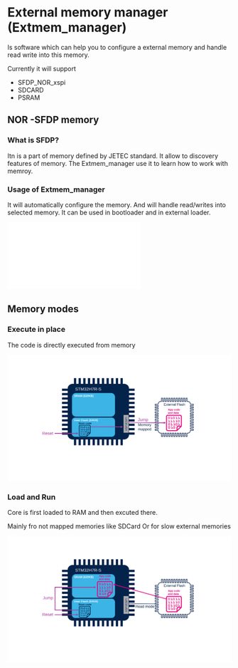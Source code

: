 # External memory manager (Extmem_manager)

Is software which can help you to configure a external memory and handle read write into this memory. 

Currently it will support
- SFDP_NOR_xspi
- SDCARD
- PSRAM


## NOR -SFDP memory

### What is SFDP?

Itn is a part of memory defined by JETEC standard. It allow to discovery features of memory. The Extmem_manager use it to learn how to work with memroy. 


### Usage of Extmem_manager

It will automatically configure the memory. And will handle read/writes into selected memory. 
It can be used in bootloader and in external loader.


![](./img/extmem_manager.json)


## Memory modes


### Execute in place

The code is directly executed from memory

![](./img/Slide77.SVG)

### Load and Run

Core is first loaded to RAM and then excuted there.

Mainly fro not mapped memories like SDCard
Or for slow external memories

![](./img/Slide78.SVG)